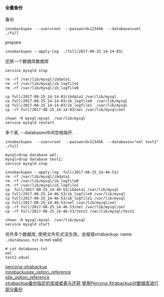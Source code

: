 

#### 全量备份

备份
```
innobackupex  --user=root  --password=123456  --databases=oel    ./full
```
prepare

```
innobackupex --apply-log  ./full/2017-08-25_14-14-03/
```

还原一个数据库数据库

```
service mysqld stop

rm -rf /var/lib/mysql/ibdata1 
rm -rf /var/lib/mysql/ib_logfile1
rm -rf /var/lib/mysql/ib_logfile0

cp full/2017-08-25_14-14-03/ibdata1 /var/lib/mysql
cp full/2017-08-25_14-14-03/ib_logfile0  /var/lib/mysql
cp full/2017-08-25_14-14-03/ib_logfile1  /var/lib/mysql
cp -rf full/2017-08-25_14-14-03/oel /var/lib/mysql/oel

chown -R mysql:mysql  /var/lib/mysql
service mysqld restart
```

多个表, --databases中间空格隔开.

```
innobackupex  --user=root  --password=123456  --databases="oel test2"  ./full

mysql>drop database oel;
mysql>drop database test2;
service mysqld stop 

innobackupex --apply-log  full/2017-08-25_14-46-53/
rm -rf /var/lib/mysql/ibdata1  
rm -rf /var/lib/mysql/ib_logfile0 
rm -rf /var/lib/mysql/ib_logfile1 
cp  full/2017-08-25_14-46-53/ibdata1 /var/lib/mysql
cp full/2017-08-25_14-46-53/ib_logfile0 /var/lib/mysql
cp full/2017-08-25_14-46-53/ib_logfile1 /var/lib/mysql
cp full/2017-08-25_14-46-53/oel /var/lib/mysql/oel
cp -rf full/2017-08-25_14-46-53/oel /var/lib/mysql/oel
cp -rf full/2017-08-25_14-46-53/test2 /var/lib/mysql/test2

chown -R mysql:mysql  /var/lib/mysql
service mysqld start 
```

另外多个数据库, 使用文件形式没生效，会报错xtrabackup: name `./databases.txt` is not valid.

```
# cat databases.txt 
oel
test2.xdual
```

[percona-xtrabackup](https://www.percona.com/doc/percona-xtrabackup/LATEST/innobackupex/innobackupex_script.html)   
[innobackupex_option_reference](https://www.percona.com/doc/percona-xtrabackup/LATEST/innobackupex/innobackupex_option_reference.html)   
[xbk_option_reference](https://www.percona.com/doc/percona-xtrabackup/LATEST/xtrabackup_bin/xbk_option_reference.html)   
[xtrabackup备份指定的库或者表与还原](http://qubaoquan.blog.51cto.com/1246748/1107780)
[使用Percona Xtrabackup对数据库进行部分备份](http://www.ttlsa.com/mysql/the-database-part-of-backup-using-percona-xtrabackup/)
